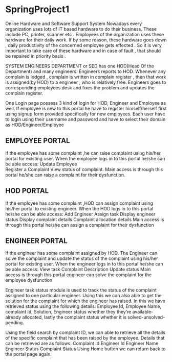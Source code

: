 # SpringProject1
Online Hardware and Software Support System
Nowadays every organization uses lots of IT based hardware to do their business. These include PC, printer, scanner etc . Employees of the organization uses these hardware for their  daily work.  If by some reason, these hardware goes down , daily productivity of the concerned employee gets effected .  So it is very important to take care of these hardware and in case of  fault , that should be repaired in priority basis . 

SYSTEM ENGINEERS DEPARTMENT or SED has one HOD(Head Of the Department) and many engineers. Engineers reports to HOD.  Whenever any complain is lodged , complain is written in complain register , then that work is assigned(by HOD) to a engineer , who is relatively free.  Engineers goes to corresponding employees desk and fixes the problem and updates the complain register.

One Login page possess 3 kind of login for HOD, Engineer and Employee as well.
If employee is new to this portal he have to register himself/herself first using signup form provided specifically for new employees.
Each user have to login using their username and password and have to select their domain as HOD/Engineer/Employee

EMPLOYEE PORTAL
---------------
If the employee has some complaint ,he can raise complaint using his/her portal for existing user.
When the employee logs in to this portal he/she can be able access: 
                     Update Employee  
                     Register a Complaint 
                     View status of complaint.
Main access is through this portal he/she can raise a complaint for their dysfunction.

HOD PORTAL
-----------
If the employee has some complaint ,HOD can assign complaint using his/her portal to existing engineer.
When the HOD logs in to this portal he/she can be able access: 
                     Add Engineer
                     Assign task
                     Display engineer status
                     Display complaint details
                     Complaint allocation details 
Main access is through this portal he/she can assign a complaint for their dysfunction

ENGINEER PORTAL
---------------
If the engineer has some complaint assigned by HOD.
The Engineer can solve the complaint and update the status of the complaint using his/her portal for existing user.
When the engineer logs in to this portal he/she can be able access: 
                     View task
                     Complaint Description
                     Update status
Main access is through this portal engineer can solve the complaint for the employee dysfunction.

Engineer task status module is used to track the status of the complaint assigned to one particular engineer.
Using this we can also able to get the solution for the complaint for which the engineer has raised.
 In this we have retrieved status using the following details:
        Employee Id, Employee Name, complaint Id, Solution, Engineer status whether they they’re available-already allocated, lastly the complaint status whether it is solved-unsolved-pending.

Using the field search by complaint ID, we can able to retrieve all the details of the specific complaint that has been raised by the employee.
Details that can be retrieved are as follows:
                 Complaint Id
                 Engineer Id
                 Engineer Name
                 Engineer Status
                 Complaint Status
Using Home button we can return back to the portal page again.



